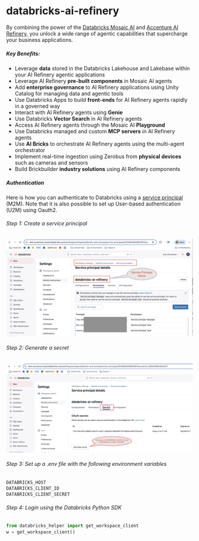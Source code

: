 # databricks-ai-refinery

By combining the power of the [Databricks Mosaic AI](https://www.databricks.com/product/artificial-intelligence#related-products) and [Accenture AI Refinery](https://sdk.airefinery.accenture.com/setup/ai_refinery_101/), 
you unlock a wide range of agentic capabilities that supercharge your business applications.

##### Key Benefits:

- Leverage **data** stored in the Databricks Lakehouse and Lakebase within your AI Refinery agentic applications
- Leverage AI Refinery **pre-built components** in Mosaic AI agents
- Add **enterprise governance** to AI Refinery applications using Unity Catalog for managing data and agentic tools
- Use Databricks Apps to build **front-ends** for AI Refinery agents rapidly in a governed way
- Interact with AI Refinery agents using **Genie**
- Use Databricks **Vector Search** in AI Refinery agents
- Access AI Refinery agents through the Mosaic AI **Playground**
- Use Databricks managed and custom **MCP servers** in AI Refinery agents 
- Use **AI Bricks** to orchestrate AI Refinery agents using the multi-agent orchestrator
- Implement real-time ingestion using Zerobus from **physical devices** such as cameras and sensors
- Build Brickbuilder **industry solutions** using AI Refinery components


##### Authentication

Here is how you can authenticate to Databricks using a [service principal](https://docs.databricks.com/aws/en/dev-tools/auth/oauth-m2m?language=Python) (M2M). Note that it is also possible to set up User-based authentication (U2M) using Oauth2.

###### Step 1: Create a service principal

<img src="media/service-principal-permissions.png" width="800px">


###### Step 2: Generate a secret

<img src="media/service-principal-secrets.png" width="800px">


###### Step 3: Set up a .env file with the following environment variables

```
DATABRICKS_HOST
DATABRICKS_CLIENT_ID
DATABRICKS_CLIENT_SECRET
```


###### Step 4: Login using the Databricks Python SDK

```python
from databricks_helper import get_workspace_client
w = get_workspace_client()
```

